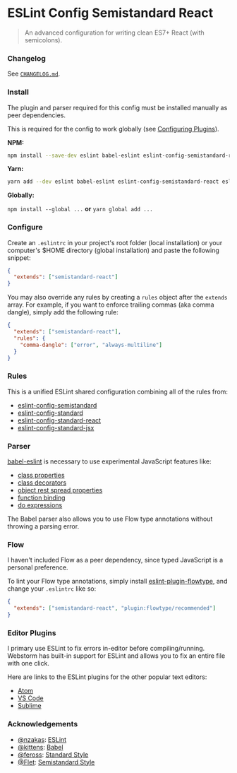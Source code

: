 # ESLint Config Semistandard React
> An advanced configuration for writing clean ES7+ React (with semicolons).


### Changelog
See [`CHANGELOG.md`](https://github.com/adamelliotfields/eslint-config-semistandard-react/blob/master/CHANGELOG.md).


### Install
The plugin and parser required for this config must be installed manually as peer dependencies.

This is required for the config to work globally (see [Configuring Plugins](http://eslint.org/docs/3.0.0/user-guide/configuring#configuring-plugins)).

**NPM:**

```bash
npm install --save-dev eslint babel-eslint eslint-config-semistandard-react eslint-plugin-semistandard-react
```

**Yarn:**

```bash
yarn add --dev eslint babel-eslint eslint-config-semistandard-react eslint-plugin-semistandard-react
```

**Globally:**  

`npm install --global ...` **or** `yarn global add ...`


### Configure
Create an `.eslintrc` in your project's root folder (local installation) or your computer's $HOME directory (global installation) and paste the following snippet:

```json
{
  "extends": ["semistandard-react"]
}
```

You may also override any rules by creating a `rules` object after the `extends` array. For example, if you want to enforce trailing commas (aka comma dangle), simply add the following rule:

```json
{
  "extends": ["semistandard-react"],
  "rules": {
    "comma-dangle": ["error", "always-multiline"]
  }
}
```


### Rules
This is a unified ESLint shared configuration combining all of the rules from:
* [eslint-config-semistandard](https://github.com/Flet/eslint-config-semistandard)
* [eslint-config-standard](https://github.com/feross/eslint-config-standard)
* [eslint-config-standard-react](https://github.com/feross/eslint-config-standard-react)
* [eslint-config-standard-jsx](https://github.com/feross/eslint-config-standard-jsx)


### Parser
[babel-eslint](https://github.com/babel/babel-eslint) is necessary to use experimental JavaScript features like:
* [class properties](https://babeljs.io/docs/plugins/transform-class-properties/)
* [class decorators](https://babeljs.io/docs/plugins/transform-decorators/)
* [object rest spread properties](https://babeljs.io/docs/plugins/transform-object-rest-spread/)
* [function binding](https://babeljs.io/docs/plugins/transform-function-bind/)
* [do expressions](https://babeljs.io/docs/plugins/transform-do-expressions/)

The Babel parser also allows you to use Flow type annotations without throwing a parsing error.


### Flow
I haven't included Flow as a peer dependency, since typed JavaScript is a personal preference.  

To lint your Flow type annotations, simply install [eslint-plugin-flowtype](https://github.com/gajus/eslint-plugin-flowtype), and change your `.eslintrc` like so:

```json
{
  "extends": ["semistandard-react", "plugin:flowtype/recommended"]
}
```


### Editor Plugins
I primary use ESLint to fix errors in-editor before compiling/running. Webstorm has built-in support for ESLint and allows you to fix an entire file with one click.

Here are links to the ESLint plugins for the other popular text editors:
* [Atom](https://atom.io/packages/linter-eslint)
* [VS Code](https://marketplace.visualstudio.com/items?itemName=dbaeumer.vscode-eslint)
* [Sublime](https://packagecontrol.io/packages/SublimeLinter-contrib-eslint)


### Acknowledgements
* [@nzakas](https://github.com/nzakas): [ESLint](https://github.com/eslint/eslint)
* [@kittens](https://github.com/kittens): [Babel](https://github.com/babel/babel)
* [@feross](https://github.com/feross): [Standard Style](https://standardjs.com/)  
* [@Flet](https://github.com/Flet): [Semistandard Style](https://github.com/Flet/eslint-config-semistandard)
